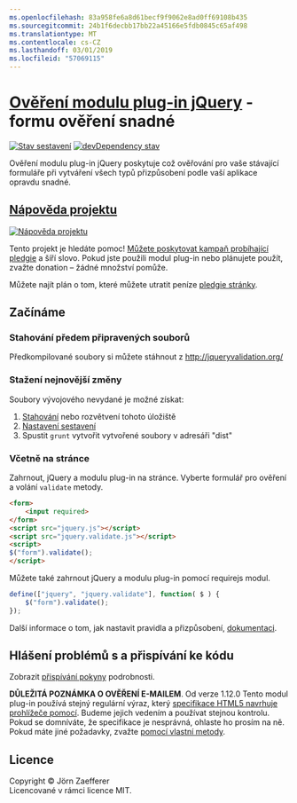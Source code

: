 ```yaml
---
ms.openlocfilehash: 83a958fe6a8d61becf9f9062e8ad0ff69108b435
ms.sourcegitcommit: 24b1f6decbb17bb22a45166e5fdb0845c65af498
ms.translationtype: MT
ms.contentlocale: cs-CZ
ms.lasthandoff: 03/01/2019
ms.locfileid: "57069115"
---
```

<a name="jquery-validation-pluginhttpjqueryvalidationorg---form-validation-made-easy"></a>[Ověření modulu plug-in jQuery](http://jqueryvalidation.org/) -formu ověření snadné
================================

[![Stav sestavení](https://secure.travis-ci.org/jzaefferer/jquery-validation.png)](http://travis-ci.org/jzaefferer/jquery-validation)
[![devDependency stav](https://david-dm.org/jzaefferer/jquery-validation/dev-status.png?theme=shields.io)](https://david-dm.org/jzaefferer/jquery-validation#info=devDependencies)

Ověření modulu plug-in jQuery poskytuje což ověřování pro vaše stávající formuláře při vytváření všech typů přizpůsobení podle vaší aplikace opravdu snadné.

## <a name="help-the-projecthttppledgiecomcampaigns18159"></a>[Nápověda projektu](http://pledgie.com/campaigns/18159)

[![Nápověda projektu](http://www.pledgie.com/campaigns/18159.png?skin_name=chrome)](http://pledgie.com/campaigns/18159)

Tento projekt je hledáte pomoc! [Můžete poskytovat kampaň probíhající pledgie](http://pledgie.com/campaigns/18159) a šíří slovo. Pokud jste použili modul plug-in nebo plánujete použít, zvažte donation – žádné množství pomůže.

Můžete najít plán o tom, které můžete utratit peníze [pledgie stránky](http://pledgie.com/campaigns/18159).

## <a name="getting-started"></a>Začínáme

### <a name="downloading-the-prebuilt-files"></a>Stahování předem připravených souborů

Předkompilované soubory si můžete stáhnout z http://jqueryvalidation.org/

### <a name="downloading-the-latest-changes"></a>Stažení nejnovější změny

Soubory vývojového nevydané je možné získat:

 1. [Stahování](https://github.com/jzaefferer/jquery-validation/archive/master.zip) nebo rozvětvení tohoto úložiště
 2. [Nastavení sestavení](CONTRIBUTING.md#build-setup)
 3. Spustit `grunt` vytvořit vytvořené soubory v adresáři "dist"

### <a name="including-it-on-your-page"></a>Včetně na stránce

Zahrnout, jQuery a modulu plug-in na stránce. Vyberte formulář pro ověření a volání `validate` metody.

```html
<form>
    <input required>
</form>
<script src="jquery.js"></script>
<script src="jquery.validate.js"></script>
<script>
$("form").validate();
</script>
```

Můžete také zahrnout jQuery a modulu plug-in pomocí requirejs modul.

```js
define(["jquery", "jquery.validate"], function( $ ) {
    $("form").validate();
});
```

Další informace o tom, jak nastavit pravidla a přizpůsobení, [dokumentaci](http://jqueryvalidation.org/documentation/).

## <a name="reporting-issues-and-contributing-code"></a>Hlášení problémů s a přispívání ke kódu

Zobrazit [přispívání pokyny](CONTRIBUTING.md) podrobnosti.

**DŮLEŽITÁ POZNÁMKA O OVĚŘENÍ E-MAILEM**. Od verze 1.12.0 Tento modul plug-in používá stejný regulární výraz, který [specifikace HTML5 navrhuje prohlížeče pomocí](https://html.spec.whatwg.org/multipage/forms.html#valid-e-mail-address). Budeme jejich vedením a používat stejnou kontrolu. Pokud se domníváte, že specifikace je nesprávná, ohlaste ho prosím na ně. Pokud máte jiné požadavky, zvažte [pomocí vlastní metody](http://jqueryvalidation.org/jQuery.validator.addMethod/).

## <a name="license"></a>Licence
Copyright &copy; Jörn Zaefferer<br>
Licencované v rámci licence MIT.
